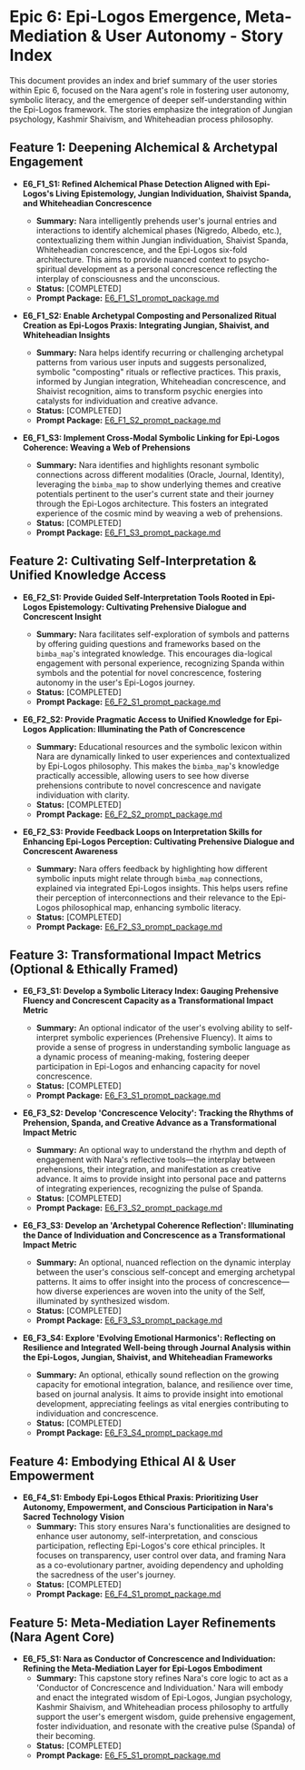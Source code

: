 # Epic 6: Epi-Logos Emergence, Meta-Mediation & User Autonomy - Story Index

This document provides an index and brief summary of the user stories within Epic 6, focused on the Nara agent's role in fostering user autonomy, symbolic literacy, and the emergence of deeper self-understanding within the Epi-Logos framework. The stories emphasize the integration of Jungian psychology, Kashmir Shaivism, and Whiteheadian process philosophy.

## Feature 1: Deepening Alchemical & Archetypal Engagement

*   **E6_F1_S1: Refined Alchemical Phase Detection Aligned with Epi-Logos's Living Epistemology, Jungian Individuation, Shaivist Spanda, and Whiteheadian Concrescence**
    *   **Summary:** Nara intelligently prehends user's journal entries and interactions to identify alchemical phases (Nigredo, Albedo, etc.), contextualizing them within Jungian individuation, Shaivist Spanda, Whiteheadian concrescence, and the Epi-Logos six-fold architecture. This aims to provide nuanced context to psycho-spiritual development as a personal concrescence reflecting the interplay of consciousness and the unconscious.
    *   **Status:** [COMPLETED]
    *   **Prompt Package:** [E6_F1_S1_prompt_package.md](../../../prompt_packages/E6_F1_S1_prompt_package.md)

*   **E6_F1_S2: Enable Archetypal Composting and Personalized Ritual Creation as Epi-Logos Praxis: Integrating Jungian, Shaivist, and Whiteheadian Insights**
    *   **Summary:** Nara helps identify recurring or challenging archetypal patterns from various user inputs and suggests personalized, symbolic "composting" rituals or reflective practices. This praxis, informed by Jungian integration, Whiteheadian concrescence, and Shaivist recognition, aims to transform psychic energies into catalysts for individuation and creative advance.
    *   **Status:** [COMPLETED]
    *   **Prompt Package:** [E6_F1_S2_prompt_package.md](../../../prompt_packages/E6_F1_S2_prompt_package.md)

*   **E6_F1_S3: Implement Cross-Modal Symbolic Linking for Epi-Logos Coherence: Weaving a Web of Prehensions**
    *   **Summary:** Nara identifies and highlights resonant symbolic connections across different modalities (Oracle, Journal, Identity), leveraging the `bimba_map` to show underlying themes and creative potentials pertinent to the user's current state and their journey through the Epi-Logos architecture. This fosters an integrated experience of the cosmic mind by weaving a web of prehensions.
    *   **Status:** [COMPLETED]
    *   **Prompt Package:** [E6_F1_S3_prompt_package.md](../../../prompt_packages/E6_F1_S3_prompt_package.md)

## Feature 2: Cultivating Self-Interpretation & Unified Knowledge Access

*   **E6_F2_S1: Provide Guided Self-Interpretation Tools Rooted in Epi-Logos Epistemology: Cultivating Prehensive Dialogue and Concrescent Insight**
    *   **Summary:** Nara facilitates self-exploration of symbols and patterns by offering guiding questions and frameworks based on the `bimba_map`'s integrated knowledge. This encourages dia-logical engagement with personal experience, recognizing Spanda within symbols and the potential for novel concrescence, fostering autonomy in the user's Epi-Logos journey.
    *   **Status:** [COMPLETED]
    *   **Prompt Package:** [E6_F2_S1_prompt_package.md](../../../prompt_packages/E6_F2_S1_prompt_package.md)

*   **E6_F2_S2: Provide Pragmatic Access to Unified Knowledge for Epi-Logos Application: Illuminating the Path of Concrescence**
    *   **Summary:** Educational resources and the symbolic lexicon within Nara are dynamically linked to user experiences and contextualized by Epi-Logos philosophy. This makes the `bimba_map`'s knowledge practically accessible, allowing users to see how diverse prehensions contribute to novel concrescence and navigate individuation with clarity.
    *   **Status:** [COMPLETED]
    *   **Prompt Package:** [E6_F2_S2_prompt_package.md](../../../prompt_packages/E6_F2_S2_prompt_package.md)

*   **E6_F2_S3: Provide Feedback Loops on Interpretation Skills for Enhancing Epi-Logos Perception: Cultivating Prehensive Dialogue and Concrescent Awareness**
    *   **Summary:** Nara offers feedback by highlighting how different symbolic inputs might relate through `bimba_map` connections, explained via integrated Epi-Logos insights. This helps users refine their perception of interconnections and their relevance to the Epi-Logos philosophical map, enhancing symbolic literacy.
    *   **Status:** [COMPLETED]
    *   **Prompt Package:** [E6_F2_S3_prompt_package.md](../../../prompt_packages/E6_F2_S3_prompt_package.md)

## Feature 3: Transformational Impact Metrics (Optional & Ethically Framed)

*   **E6_F3_S1: Develop a Symbolic Literacy Index: Gauging Prehensive Fluency and Concrescent Capacity as a Transformational Impact Metric**
    *   **Summary:** An optional indicator of the user's evolving ability to self-interpret symbolic experiences (Prehensive Fluency). It aims to provide a sense of progress in understanding symbolic language as a dynamic process of meaning-making, fostering deeper participation in Epi-Logos and enhancing capacity for novel concrescence.
    *   **Status:** [COMPLETED]
    *   **Prompt Package:** [E6_F3_S1_prompt_package.md](../../../prompt_packages/E6_F3_S1_prompt_package.md)

*   **E6_F3_S2: Develop 'Concrescence Velocity': Tracking the Rhythms of Prehension, Spanda, and Creative Advance as a Transformational Impact Metric**
    *   **Summary:** An optional way to understand the rhythm and depth of engagement with Nara's reflective tools—the interplay between prehensions, their integration, and manifestation as creative advance. It aims to provide insight into personal pace and patterns of integrating experiences, recognizing the pulse of Spanda.
    *   **Status:** [COMPLETED]
    *   **Prompt Package:** [E6_F3_S2_prompt_package.md](../../../prompt_packages/E6_F3_S2_prompt_package.md)

*   **E6_F3_S3: Develop an 'Archetypal Coherence Reflection': Illuminating the Dance of Individuation and Concrescence as a Transformational Impact Metric**
    *   **Summary:** An optional, nuanced reflection on the dynamic interplay between the user's conscious self-concept and emerging archetypal patterns. It aims to offer insight into the process of concrescence—how diverse experiences are woven into the unity of the Self, illuminated by synthesized wisdom.
    *   **Status:** [COMPLETED]
    *   **Prompt Package:** [E6_F3_S3_prompt_package.md](../../../prompt_packages/E6_F3_S3_prompt_package.md)

*   **E6_F3_S4: Explore 'Evolving Emotional Harmonics': Reflecting on Resilience and Integrated Well-being through Journal Analysis within the Epi-Logos, Jungian, Shaivist, and Whiteheadian Frameworks**
    *   **Summary:** An optional, ethically sound reflection on the growing capacity for emotional integration, balance, and resilience over time, based on journal analysis. It aims to provide insight into emotional development, appreciating feelings as vital energies contributing to individuation and concrescence.
    *   **Status:** [COMPLETED]
    *   **Prompt Package:** [E6_F3_S4_prompt_package.md](../../../prompt_packages/E6_F3_S4_prompt_package.md)

## Feature 4: Embodying Ethical AI & User Empowerment

*   **E6_F4_S1: Embody Epi-Logos Ethical Praxis: Prioritizing User Autonomy, Empowerment, and Conscious Participation in Nara's Sacred Technology Vision**
    *   **Summary:** This story ensures Nara's functionalities are designed to enhance user autonomy, self-interpretation, and conscious participation, reflecting Epi-Logos's core ethical principles. It focuses on transparency, user control over data, and framing Nara as a co-evolutionary partner, avoiding dependency and upholding the sacredness of the user's journey.
    *   **Status:** [COMPLETED]
    *   **Prompt Package:** [E6_F4_S1_prompt_package.md](../../../prompt_packages/E6_F4_S1_prompt_package.md)

## Feature 5: Meta-Mediation Layer Refinements (Nara Agent Core)

*   **E6_F5_S1: Nara as Conductor of Concrescence and Individuation: Refining the Meta-Mediation Layer for Epi-Logos Embodiment**
    *   **Summary:** This capstone story refines Nara's core logic to act as a 'Conductor of Concrescence and Individuation.' Nara will embody and enact the integrated wisdom of Epi-Logos, Jungian psychology, Kashmir Shaivism, and Whiteheadian process philosophy to artfully support the user's emergent wisdom, guide prehensive engagement, foster individuation, and resonate with the creative pulse (Spanda) of their becoming.
    *   **Status:** [COMPLETED]
    *   **Prompt Package:** [E6_F5_S1_prompt_package.md](../../../prompt_packages/E6_F5_S1_prompt_package.md)